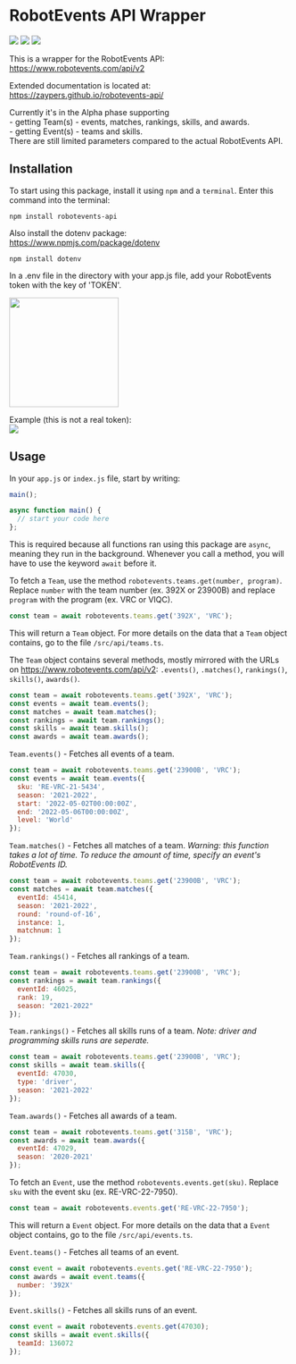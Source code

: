 # RobotEvents API Wrapper
<a href="https://www.npmjs.com/package/robotevents-api"><img src="https://img.shields.io/npm/v/robotevents-api"></a>
<a href="https://www.npmjs.com/package/robotevents-api"><img src="https://badgen.net/packagephobia/install/robotevents-api"></a>
<a href="https://github.com/zaypers/robotevents-api/blob/main/LICENSE"><img src="https://img.shields.io/github/license/zaypers/robotevents-api"></a>
<br>

This is a wrapper for the RobotEvents API:  
https://www.robotevents.com/api/v2  

Extended documentation is located at:  
https://zaypers.github.io/robotevents-api/  

Currently it's in the Alpha phase supporting  
\- getting Team(s) - events, matches, rankings, skills, and awards.   
\- getting Event(s) - teams and skills.  
There are still limited parameters compared to the actual RobotEvents API.

## Installation

To start using this package, install it using ``npm`` and a ``terminal``. Enter this command into the terminal:
```
npm install robotevents-api
```

Also install the dotenv package:  
https://www.npmjs.com/package/dotenv  
```
npm install dotenv
```

In a .env file in the directory with your app.js file, add your RobotEvents token with the key of 'TOKEN'.  

<img src="https://github.com/zaypers/robotevents-api/raw/main/assets/source-dir.png" style="width: 14em"><br>  

Example (this is not a real token):  
<img src="https://github.com/zaypers/robotevents-api/raw/main/assets/dotenv-token.png">  

## Usage

In your ``app.js`` or ``index.js`` file, start by writing:  
```javascript
main();

async function main() {
  // start your code here
};
```  
This is required because all functions ran using this package are ``async``, meaning they run in the background. Whenever you call a method, you will have to use the keyword ``await`` before it.  

To fetch a ``Team``, use the method ``robotevents.teams.get(number, program)``. Replace ``number`` with the team number (ex. 392X or 23900B) and replace ``program`` with the program (ex. VRC or VIQC).
```javascript
const team = await robotevents.teams.get('392X', 'VRC');
```  
This will return a ``Team`` object. For more details on the data that a ``Team`` object contains, go to the file ``/src/api/teams.ts``.  

The ``Team`` object contains several methods, mostly mirrored with the URLs on https://www.robotevents.com/api/v2: ``.events()``, ``.matches()``, ``rankings()``, ``skills()``, ``awards()``.  

```javascript
const team = await robotevents.teams.get('392X', 'VRC');
const events = await team.events();
const matches = await team.matches();
const rankings = await team.rankings();
const skills = await team.skills();
const awards = await team.awards();
```  

``Team.events()`` - Fetches all events of a team.

```javascript
const team = await robotevents.teams.get('23900B', 'VRC');
const events = await team.events({
  sku: 'RE-VRC-21-5434',
  season: '2021-2022',
  start: '2022-05-02T00:00:00Z',
  end: '2022-05-06T00:00:00Z',
  level: 'World'
});
```

``Team.matches()`` - Fetches all matches of a team. <i>Warning: this function takes a lot of time. To reduce the amount of time, specify an event's RobotEvents ID.</i>

```javascript
const team = await robotevents.teams.get('23900B', 'VRC');
const matches = await team.matches({
  eventId: 45414,
  season: '2021-2022',
  round: 'round-of-16',
  instance: 1,
  matchnum: 1
});
```

``Team.rankings()`` - Fetches all rankings of a team.

```javascript
const team = await robotevents.teams.get('23900B', 'VRC');
const rankings = await team.rankings({
  eventId: 46025,
  rank: 19,
  season: "2021-2022"
});
```

``Team.rankings()`` - Fetches all skills runs of a team. <i>Note: driver and programming skills runs are seperate.</i>

```javascript
const team = await robotevents.teams.get('23900B', 'VRC');
const skills = await team.skills({
  eventId: 47030,
  type: 'driver',
  season: '2021-2022'
});
```

``Team.awards()`` - Fetches all awards of a team.

```javascript
const team = await robotevents.teams.get('315B', 'VRC');
const awards = await team.awards({
  eventId: 47029,
  season: '2020-2021'
});
```

To fetch an ``Event``, use the method ``robotevents.events.get(sku)``. Replace ``sku`` with the event sku (ex. RE-VRC-22-7950).
```javascript
const team = await robotevents.events.get('RE-VRC-22-7950');
```  
This will return a ``Event`` object. For more details on the data that a ``Event`` object contains, go to the file ``/src/api/events.ts``.  

``Event.teams()`` - Fetches all teams of an event.

```javascript
const event = await robotevents.events.get('RE-VRC-22-7950');
const awards = await event.teams({
  number: '392X'
});
```

``Event.skills()`` - Fetches all skills runs of an event.

```javascript
const event = await robotevents.events.get(47030);
const skills = await event.skills({
  teamId: 136072
});
```